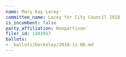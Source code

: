 ```yaml
---
name: Mary Kay Lacey
committee_name: Lacey for City Council 2018
is_incumbent: false
party_affiliation: Nonpartisan
filer_id: 1403957
ballots:
- _ballots/berkeley/2018-11-06.md
---
```

